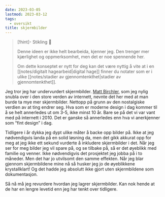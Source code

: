 ```yaml
---
date: 2023-03-05
lastmod: 2023-03-12
tags:
  - oversikt
title: skjermbilder
---
```

> [!hint]- Stikling 🌿
>
> Denne ideen er ikke helt bearbeida, kjenner jeg. Den trenger mer kjærlighet og oppmerksomhet, men det er noe spennende her.
> 
> Om dette konseptet er nytt for deg kan det være nyttig å vite at i en [[notes/digitalt hagearbeid|digital hage]] finner du notater som er i ulike [[notes/stadier av gjennomtenkthet|stadier av gjennomtenkthet]].

Jeg tror jeg har undervurdert skjermbilder. [Matt Birchler](https://birchtree.me/blog/take-way-more-screenshots/?ref=simen-skriver), som jeg nylig snubla over i den store verden av internett, nevnte det her med at man burde ta mye mer skjermbilder. Nettopp på grunn av den nostalgiske verdien av at ting endrer seg. Hva som er moderne design i dag kommer til å se helt annerledes ut om 3-5, ikke minst 10 år. Bare se på det vi var vant med på internett i 2010. Det er ganske så annerledes enn hva vi anerkjenner som “fint design” i dag.

Tidligere i år dykka jeg dypt ulike måter å backe opp bilder på. Ikke at jeg nødvendigvis landa på en solid løsning da, men det gikk akkurat opp for meg at jeg ikke ett sekund vurderte å inkludere skjermbilder i det. Når jeg ser for meg bilder jeg vil spare på, og se tilbake på, så er det øyeblikk med familie og venner. Ikke nødvendigvis det prosjektet jeg jobba på i to måneder. Men det har jo utvilsomt den samme effekten. Når jeg blar gjennom skjermbildene mine nå så husker jeg jo de øyeblikkene krystallklart! Og det hadde jeg absolutt ikke gjort uten skjermbildene som dokumentasjon.

Så nå må jeg revurdere hvordan jeg lagrer skjermbilder. Kan nok hende at de har en lengre levetid enn jeg har tenkt over tidligere.
